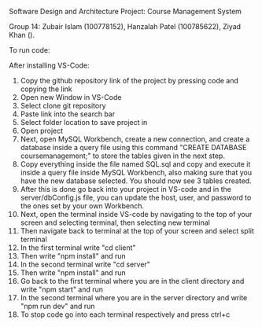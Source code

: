 Software Design and Architecture Project: Course Management System

Group 14: Zubair Islam (100778152), Hanzalah Patel (100785622), Ziyad Khan (). 

To run code: 

After installing VS-Code:

   1. Copy the github repository link of the project by pressing code and copying the link
   2. Open new Window in VS-Code
   3. Select clone git repository
   4. Paste link into the search bar
   5. Select folder location to save project in
   6. Open project
   7. Next, open MySQL Workbench, create a new connection, and create a database inside a query file using this command "CREATE DATABASE coursemanagement;"
   to store the tables given in the next step.
   8. Copy everything inside the file named SQL.sql and copy and execute it inside a query file inside MySQL Workbench, also making sure that 
   you have the new database selected. You should now see 3 tables created. 
   9. After this is done go back into your project in VS-code and in the server/dbConfig.js file, you can update the host, user, and 
   password to the ones set by your own Workbench.
   10. Next, open the terminal inside VS-code by navigating to the top of your screen and selecting terminal, then selecting new terminal
   11. Then navigate back to terminal at the top of your screen and select split terminal
   12. In the first terminal write "cd client"
   13. Then write "npm install" and run
   14. In the second terminal write "cd server"
   15. Then write "npm install" and run
   16. Go back to the first terminal where you are in the client directory and write "npm start" and run
   17. In the second terminal where you are in the server directory and write "npm run dev" and run
   18. To stop code go into each terminal respectively and press ctrl+c
   





